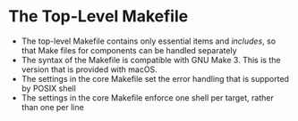 # The Top-Level Makefile

- The top-level Makefile contains only essential items and *includes*, so that Make files for components can be handled separately
- The syntax of the Makefile is compatible with GNU Make 3. This is the version that is provided with macOS.
- The settings in the core Makefile set the error handling that is supported by POSIX shell
- The settings in the core Makefile enforce one shell per target, rather than one per line
